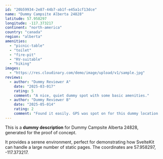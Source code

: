 ```yaml
---
id: "20b59934-2e87-44b7-ab1f-e45a1cf13dce"
name: "Dummy Campsite Alberta 24828"
latitude: 57.958297
longitude: -117.373217
continent: "north-america"
country: "canada"
region: "alberta"
amenities:
  - "picnic-table"
  - "toilet"
  - "fire-pit"
  - "RV-suitable"
  - "hiking"
images:
  - "https://res.cloudinary.com/demo/image/upload/v1/sample.jpg"
reviews:
  - author: "Dummy Reviewer A"
    date: "2025-03-017"
    rating: 5
    comment: "A nice, quiet dummy spot with some basic amenities."
  - author: "Dummy Reviewer B"
    date: "2025-05-014"
    rating: 2
    comment: "Found it easily. GPS was spot on for this dummy location."
---
```


This is a **dummy description** for Dummy Campsite Alberta 24828, generated for the proof of concept.

It provides a serene environment, perfect for demonstrating how SvelteKit can handle a large number of static pages. The coordinates are 57.958297, -117.373217.
